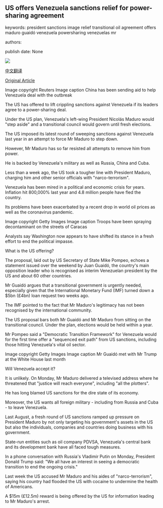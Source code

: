 ## US offers Venezuela sanctions relief for power-sharing agreement

keywords: president sanctions image relief transitional oil agreement offers maduro guaidó venezuela powersharing venezuelas mr

authors: 

publish date: None

![](https://ichef.bbci.co.uk/news/1024/branded_news/10DF5/production/_111490196_060847124-1.jpg)

[中文翻译](US%20offers%20Venezuela%20sanctions%20relief%20for%20power-sharing%20agreement_zh.md)

[Original Article](https://www.bbc.com/news/world-us-canada-52111805)

Image copyright Reuters Image caption China has been sending aid to help Venezuela deal with the outbreak

The US has offered to lift crippling sanctions against Venezuela if its leaders agree to a power-sharing deal.

Under the US plan, Venezuela's left-wing President Nicolás Maduro would "step aside" and a transitional council would govern until fresh elections.

The US imposed its latest round of sweeping sanctions against Venezuela last year in an attempt to force Mr Maduro to step down.

However, Mr Maduro has so far resisted all attempts to remove him from power.

He is backed by Venezuela's military as well as Russia, China and Cuba.

Less than a week ago, the US took a tougher line with President Maduro, charging him and other senior officials with "narco-terrorism".

Venezuela has been mired in a political and economic crisis for years. Inflation hit 800,000% last year and 4.8 million people have fled the country.

Its problems have been exacerbated by a recent drop in world oil prices as well as the coronavirus pandemic.

Image copyright Getty Images Image caption Troops have been spraying decontaminant on the streets of Caracas

Analysts say Washington now appears to have shifted its stance in a fresh effort to end the political impasse.

What is the US offering?

The proposal, laid out by US Secretary of State Mike Pompeo, echoes a statement issued over the weekend by Juan Guaidó, the country's main opposition leader who is recognised as interim Venezuelan president by the US and about 60 other countries.

Mr Guaidó argues that a transitional government is urgently needed, especially given that the International Monetary Fund (IMF) turned down a $5bn (£4bn) loan request two weeks ago.

The IMF pointed to the fact that Mr Maduro's legitimacy has not been recognised by the international community.

The US proposal bars both Mr Guaidó and Mr Maduro from sitting on the transitional council. Under the plan, elections would be held within a year.

Mr Pompeo said a "Democratic Transition Framework" for Venezuela would for the first time offer a "sequenced exit path" from US sanctions, including those hitting Venezuela's vital oil sector.

Image copyright Getty Images Image caption Mr Guaidó met with Mr Trump at the White House last month

Will Venezuela accept it?

It is unlikely. On Monday, Mr Maduro delivered a televised address where he threatened that "justice will reach everyone", including "all the plotters".

He has long blamed US sanctions for the dire state of its economy.

Moreover, the US wants all foreign military - including from Russia and Cuba - to leave Venezuela.

Last August, a fresh round of US sanctions ramped up pressure on President Maduro by not only targeting his government's assets in the US but also the individuals, companies and countries doing business with his government.

State-run entities such as oil company PDVSA, Venezuela's central bank and its development bank have all faced tough measures.

In a phone conversation with Russia's Vladimir Putin on Monday, President Donald Trump said: "We all have an interest in seeing a democratic transition to end the ongoing crisis."

Last week the US accused Mr Maduro and his aides of "narco-terrorism", saying his country had flooded the US with cocaine to undermine the health of Americans.

A $15m (£12.5m) reward is being offered by the US for information leading to Mr Maduro's arrest.